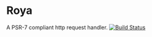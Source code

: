 # Roya
A PSR-7 compliant http request handler.
[![Build Status](https://travis-ci.org/Auvipev/Royal.svg?branch=master)](https://travis-ci.org/Auvipev/Royal)
